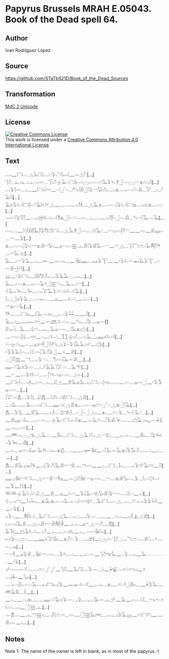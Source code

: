 # Papyrus Brussels MRAH E.05043. Book of the Dead spell 64.

## Author 

Ivan Rodríguez López

## Source 

https://github.com/STaTbS21D/Book_of_the_Dead_Sources

## Transformation 

[MdC 2 Unicode](https://statbs21d.github.io/mdc2unicode.html)

## License 

<a rel="license" href="http://creativecommons.org/licenses/by/4.0/"><img alt="Creative Commons License" style="border-width:0" src="https://i.creativecommons.org/l/by/4.0/88x31.png" /></a><br />This work is licensed under a <a rel="license" href="http://creativecommons.org/licenses/by/4.0/">Creative Commons Attribution 4.0 International License</a>.

## Text 

<hiero><rubrum>𓂋𓏤𓈖𓉐𓂋𓂻𓅓𓉔𓂋𓇳𓅱𓏤𓆓𓌃𓏤𓏥𓇋𓈖</rubrum>𓁹𓊨𓀭     [...]<br>
𓊹𓀭𓈓𓂞𓂞𓊵𓏏𓊪𓏒𓈓𓊹𓏫𓀭𓇼𓄿𓏏𓉐𓋀𓏏𓏏𓈉𓊪𓏏𓇯𓈞𓅓𓅱𓊦𓋁𓃀𓏏𓏏𓈉𓎟𓁷𓏤𓏲𓏮𓀭[...]<br>
𓂋𓅱𓀾𓏛𓈓𓆑𓈖𓉐𓏤𓇋𓏠𓈖𓏏𓇋𓂾𓏏𓈓𓀐𓇋𓀁𓃀𓇋𓅱𓎡𓅄𓀭𓆑𓏭𓁷𓂋𓏭𓇯𓍔𓏏𓀁𓈓𓅯𓈓𓈎𓌳𓄿𓇋𓇋[...]<br>
𓄿𓏴𓅱𓇋𓏏𓇋𓉐𓋴𓏏𓍔𓄿𓇋𓏲𓇋𓍬𓂻𓈖𓊃𓂋𓂝𓁚𓌞𓊃𓂻𓅓𓁷𓂋𓏏𓇯𓇋𓅱𓇋𓏏𓇋𓉐𓁷𓂋𓏭𓁶𓏤𓁷𓂋𓇯[...]<br>
𓋭𓄴𓇋𓅱𓋣𓈖𓏏𓈒𓏥𓋟𓂡𓊪𓏏𓎛𓁰𓁷𓏤𓃀𓇋𓏏𓎺𓄑𓏛𓈓𓆑𓂋𓂝𓁚𓋴𓏏𓃀𓄑𓀁𓈓𓄣𓏤𓎡𓇜𓅓𓏝𓅓[...]<br>
𓏏𓏏𓈉𓈖𓇋𓏲𓋴𓀁𓋴𓅓𓋴𓅱𓀗𓀭𓉐𓂋𓂻𓅓𓋁𓃀𓏏𓏏𓈉𓏶𓅓𓏲𓈓𓂺𓏤𓏛𓋴𓎝𓍼𓈖𓈖𓏛𓈖𓀀𓈐𓏏𓈓𓎡𓊃𓅱[...]<br>
𓁷𓂋𓏏𓇯𓆄𓅱𓇳𓎡𓁷𓏤𓀀𓎻𓅡𓏤𓈖𓐍𓂸𓏏𓈗𓂜𓀀𓇋𓅱𓀀𓅓𓏏𓎡𓈖𓏌𓏲𓂻𓈓𓊹𓀭𓆓𓂧𓅓𓄟𓋴𓇥𓂋𓄔𓅓𓇼[...]<br>
𓅓𓂝𓎡𓅱𓅓𓂝𓂝𓄡𓈖𓁺𓏏𓏤𓆑𓈖𓅖𓈜𓂋𓃭𓅱𓇰𓊃𓈖𓏌𓅱𓂡𓏏𓍃𓅓𓅱𓇰𓈓𓏌𓎡𓀀𓃁𓎛[...]<br>
𓄚𓈖𓏌𓅱𓉐𓆑𓇋𓀁𓀗𓀭𓆑𓊪𓅱𓄿𓄿𓈀𓈅𓏤𓆑[...]<br>
𓅓𓂝𓏏𓏏𓁷𓂋𓏭𓇯𓄿𓎼𓃀𓈗𓌆𓆑𓅓𓂝𓎡[...]<br>
𓏶𓅓𓏭𓅨𓂋𓅨𓂋𓏏𓏮𓅯𓅓𓅱𓂧𓏴𓂡𓇋𓅓[...]<br>
𓍏𓈋𓃀𓊖𓅱𓄿𓈎𓂋𓏏𓆱𓈓𓊃𓐍𓈖𓂋𓂡𓈓𓂝𓂋[...]<br>
𓎡𓁷𓏤𓎡𓅓[...]<br>
𓇥𓂋𓊃𓉐𓐍𓈖𓌰𓅓𓏏𓏏𓂉𓏤𓇾𓏤𓈅𓏏𓅱𓇑𓇑𓈖𓈖𓀭[...]<br>
𓄿𓂝𓈖𓉿𓏤𓆱𓏠𓈖𓏛𓊏𓊪𓂡𓁹𓈖𓄣𓏤𓆑𓇋𓅱𓂋𓐍𓏛[]<br>
𓁨𓏤𓏦𓆐𓈓𓅓𓂝𓆼𓏲𓏲𓂋𓆑𓅓𓐍𓏏𓏛𓈓𓇋𓅓𓁷𓏤𓐠𓏤[...]<br>
𓊃𓂸𓏏𓂭𓂭𓏜𓂋𓏠𓈖𓏏𓂢𓂡𓈓𓃅𓇼𓏤𓀭𓂋𓎆𓏮𓅓𓊃𓈜𓏴𓂡𓄥[...]<br>
𓏌𓏏𓇼𓇳𓏤𓈖𓏏𓊃𓐍𓀒𓋴𓃀𓇋𓇋𓀐𓂻𓅱𓏏𓅱𓇋𓅓𓅓𓌷𓂝𓊤𓅱[...]<br>
𓏌𓅱𓅱𓅓𓎛𓏏𓂋𓇋𓆵𓏛𓆄𓅱𓀭𓅱𓃀𓈖𓇶𓈖𓀀[...]<br>
𓈎𓃀𓏁𓈗𓈖𓄓𓊃𓊪𓅱𓌪𓈓𓇆𓏛𓄥𓄿𓏛𓀀𓇾[...]<br>
𓈜𓏏𓍔𓄿𓏴𓅱𓏛𓈓𓈎𓌳𓄿𓅓𓌙𓅯𓏛𓈓𓅓𓍚[...]<br>
𓈖𓎟𓈖𓂋𓅱𓆂𓂡𓈓𓂋𓐩𓏌𓂡𓐍𓏏𓏛𓈓𓊨𓁹[...]<br>
𓈖𓉐𓏤𓏶𓐝𓏭𓊢𓂝𓏛𓈓𓆑𓇍𓇋𓂻𓈖𓀀𓅓𓐍𓅓𓂜𓉐𓂋𓉺𓏌𓊖𓂋𓂋𓂝𓏏𓂋𓐍𓏛𓃀𓈖𓏌𓅱𓅣𓐍𓏏𓏛𓈓[...]<br>
𓌙𓅯𓏛𓆣𓂋𓅱𓀾𓏜𓈓𓏇𓇋𓆣𓂋𓇋𓀭𓂡𓀀𓉐𓂋𓂻𓀀[...]<br>
𓂝𓅓𓂋𓏤𓈎𓄿𓂋𓏏𓏮𓉐𓊃𓈜𓏏𓏴𓂻𓀀𓁷𓏤𓂋𓏏𓇯𓐍𓂧𓂾𓏏𓂻𓁷𓏤𓃀𓇋𓄿[...]<br>
𓆣𓂋𓅱𓀾𓏜𓈓𓈖𓀀𓅓𓂋𓂝𓁚𓂋𓅛𓀀𓁐𓈓𓏏𓃀𓏏𓃀𓂻𓆑𓁷𓏤𓊃𓂧𓅱𓈓𓊦𓏶𓅓𓏲𓈓[...]<br>
𓈖𓀀𓈐𓏏𓏤𓄤𓆑𓂋𓏏𓏛𓂋𓇼𓄿𓏏𓉐𓁹𓇋𓇋𓁷𓏤𓈖𓏏𓏮𓅓𓎼𓂋𓎛𓅱𓀉𓅪𓂋𓊃𓐠𓄿𓈎𓆌𓏛𓇓𓅱𓈖𓏏𓏮𓂋𓏛[...]<br>
𓂋𓏤𓍮𓏏𓏤𓈉𓈎𓅧𓂻𓅓𓂋𓈖𓀁𓆑𓉐𓂋𓂻𓅓𓎛𓎛𓏭𓂻𓎟𓁨𓏤𓈓𓇾𓏤𓈅𓁹𓂋𓈖𓀁𓆑𓇋𓅱𓃛𓏏𓅱𓅨𓂋𓁑[...]<br>
𓂝𓏤𓊃𓐍𓂧𓀡𓐍𓏏𓅓𓋩𓂡𓆱𓁷𓏤𓊅𓈅𓈓𓊪𓈖𓂝𓊜𓅖𓈖𓏏𓇜𓅓𓏛𓅓𓁷𓏤𓇋𓅱𓅃𓀭𓂋𓂝𓈖𓆑𓁹[...]<br>
𓆣𓂋𓀀𓅓𓃭𓏤𓎛𓆰𓈖𓈒𓏮𓆄𓅱𓀭𓇋𓅓𓀀𓏌𓎡𓀀𓂜𓎔𓏛𓈖𓈖𓆑𓉐𓈓𓄤𓆑𓂋𓏭𓅱𓌵𓄿𓏠𓈖𓇋𓌙[...]<br>
𓈘𓈅𓏤𓅖𓎡𓉐𓂋𓂻𓏌𓎡𓀀𓎟𓋹𓐍𓈖𓁹𓊨𓀭𓅖𓎡𓐍𓏏𓏛𓈓𓎡𓂋𓁷𓏤𓀀𓅭𓏏𓈅𓅱𓈓𓎛𓊪𓏏𓂘𓂡𓈖𓅱𓈖𓉔[...]<br>
𓆙𓆙𓇼𓄿𓇋𓏏𓇋𓇳𓇍𓇋𓂻𓈖𓀀𓊃𓐍𓈖𓂡𓈖𓅱𓍑𓄿𓏏𓂀𓅃𓀀𓇋𓅱𓎡𓏏𓂋𓇋𓆵𓏏𓈖𓏭𓌙[...]<br>
𓏶𓐝𓏮𓎔𓈖𓎛𓏭𓆗𓆑𓁷𓏤𓅓𓁷𓏤𓁹𓏏𓏤𓅓𓁹𓏏𓏤𓎛𓏌𓏌𓏌𓊡𓏲𓈓𓅓𓉐𓂋𓏏𓂻𓈓𓆑𓍱𓍱𓁹𓏭𓅱𓅱𓇑𓇑𓈖𓈖𓏏𓅱[...]<br>
𓏭𓅱𓏏𓈖𓈓𓄟𓋴𓇋𓏏𓇋𓈓𓅓𓉐𓂋𓏏𓂻𓅓𓂋𓏤𓈍𓂝𓅱𓏛𓈓𓊃𓈖𓈓𓏌𓏤𓂋𓂝𓁚𓊣𓂻𓀀[...]<br>
𓊤𓁹𓏏𓏤𓇋𓅓𓀀𓂋𓂻𓏏𓏤𓀀𓏌𓎡𓀀𓄟𓋴𓁒𓈖𓂜𓆑𓐍𓍼𓂻𓎟𓀭𓊃𓆣[...]<br>
𓄿𓀢𓏜𓈖𓂚𓄿𓂡𓏤𓂝𓀭𓈖𓆑𓂝𓏏𓃹𓈖𓆑𓏏𓏛𓅖𓇋𓏭[...]<br>
𓍉𓏌𓅱𓂋𓂧𓊃𓈖𓈜𓏴𓅯𓀁𓆑𓁷𓏤𓐩𓏌𓏏𓅱𓈓𓂋𓏤𓀀𓊢𓂝𓂻𓇸𓏏𓊹𓀭𓈓𓂋𓆓𓂧𓂋𓀀<rubrum>𓇋𓂋𓎼𓂋𓏏𓂋𓐍</rubrum>[...]<br>
<rubrum>𓎟𓏏𓋹𓈖𓐍𓅱𓀀𓈓𓅖𓎡𓏏𓏛𓈓𓊪𓅱𓎼𓂋𓏏𓉻𓂝𓏏𓏛𓈖𓊹𓀭𓅠𓅓𓈖𓏏𓅱𓂋𓏤𓊪𓈖𓅓𓐄𓐄𓐄𓐄𓐄𓐄𓐄𓐄𓈖𓏌𓅱</rubrum>[...]<br>
<rubrum>𓌶𓏛𓏏𓏛𓌨𓂋𓂋𓂧𓂾𓂾𓈖𓊹𓀭𓊪𓈖𓅓𓉔𓂋𓅱𓏛𓈓𓍛𓏤𓈖𓇓𓆤𓏏𓏏𓍹𓇳𓏠𓂓𓈖𓍺𓐙𓊤𓇓𓏏𓈖𓅭𓏤</rubrum>[...]<br>
<rubrum>𓂋𓁹𓏏𓋴𓇋𓊪𓏛𓏏𓅓𓂋𓏤𓏥𓉐𓏤𓏥𓇋𓅱𓈖𓆱𓐍𓏏𓂡𓎛𓈖𓂝𓆑𓁷𓏤𓊃𓂧𓎛𓃀𓀁𓆑𓈖𓇓𓅱𓅓𓊃𓆷𓄿𓀁𓈓𓏎𓈖</rubrum>[...]<br>
<rubrum>𓈖𓆑𓈖𓏏𓏮𓁷𓏤𓊃𓊃𓈜𓏏𓍔𓄿𓏴𓅱𓏛𓈓𓊪𓅱𓉻𓂝𓄿𓏛𓂜𓌵𓈖𓄿𓈖𓊪𓏏𓂋𓇋𓆵𓈓𓄞𓂧𓏲𓂡𓂋𓏤𓊪𓈖𓃂𓈗𓂜</rubrum>[...]<br>
<rubrum>𓁹𓆣𓂋𓈖𓂜𓎔𓈗𓆑𓊌𓋴𓐪𓂧𓏌𓈓𓏛𓊃𓃂𓈗𓅓𓋞𓈒𓈓𓂋𓂝𓅱𓅓𓄚𓈖𓏌𓏲𓉐𓄣𓏤𓈖𓊃𓀀𓏤𓁹𓈖𓆑</rubrum>[...]<br></hiero>

## Notes 

Note  1: The name of the owner is left in blank, as in most of the papyrus.-!